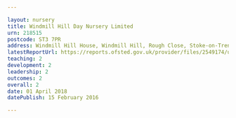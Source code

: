```yaml
---

layout: nursery
title: Windmill Hill Day Nursery Limited
urn: 218515
postcode: ST3 7PR
address: Windmill Hill House, Windmill Hill, Rough Close, Stoke-on-Trent, Staffordshire, ST3 7PR
latestReportUrl: https://reports.ofsted.gov.uk/provider/files/2549174/urn/218515.pdf
teaching: 2
development: 2
leadership: 2
outcomes: 2
overall: 2
date: 01 April 2018 
datePublish: 15 February 2016

---
```

